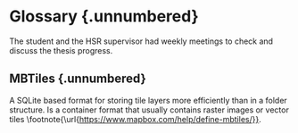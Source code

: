 # Glossary {.unnumbered}

The student and the HSR supervisor had weekly meetings to check and discuss the thesis
progress.

## MBTiles {.unnumbered}

A SQLite based format for storing tile layers more efficiently than in a folder structure.
Is a container format that usually contains raster images or vector tiles \footnote{\url{https://www.mapbox.com/help/define-mbtiles/}}.

